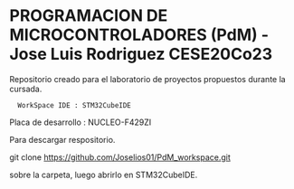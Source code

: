 # PROGRAMACION DE MICROCONTROLADORES (PdM) - Jose Luis Rodriguez  CESE20Co23

Repositorio creado para el laboratorio de proyectos propuestos durante la cursada.

      WorkSpace IDE : STM32CubeIDE
Placa de desarrollo : NUCLEO-F429ZI


Para descargar respositorio.

git clone https://github.com/Joselios01/PdM_workspace.git

sobre la carpeta, luego abrirlo en STM32CubeIDE.




